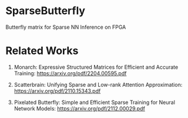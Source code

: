 # SparseButterfly
Butterfly matrix for Sparse NN Inference on FPGA

# Related Works

1. Monarch: Expressive Structured Matrices for Efficient and
Accurate Training: https://arxiv.org/pdf/2204.00595.pdf

2. Scatterbrain: Unifying Sparse and Low-rank Attention
Approximation: https://arxiv.org/pdf/2110.15343.pdf

3. Pixelated Butterfly: Simple and Efficient Sparse Training for
Neural Network Models: https://arxiv.org/pdf/2112.00029.pdf

